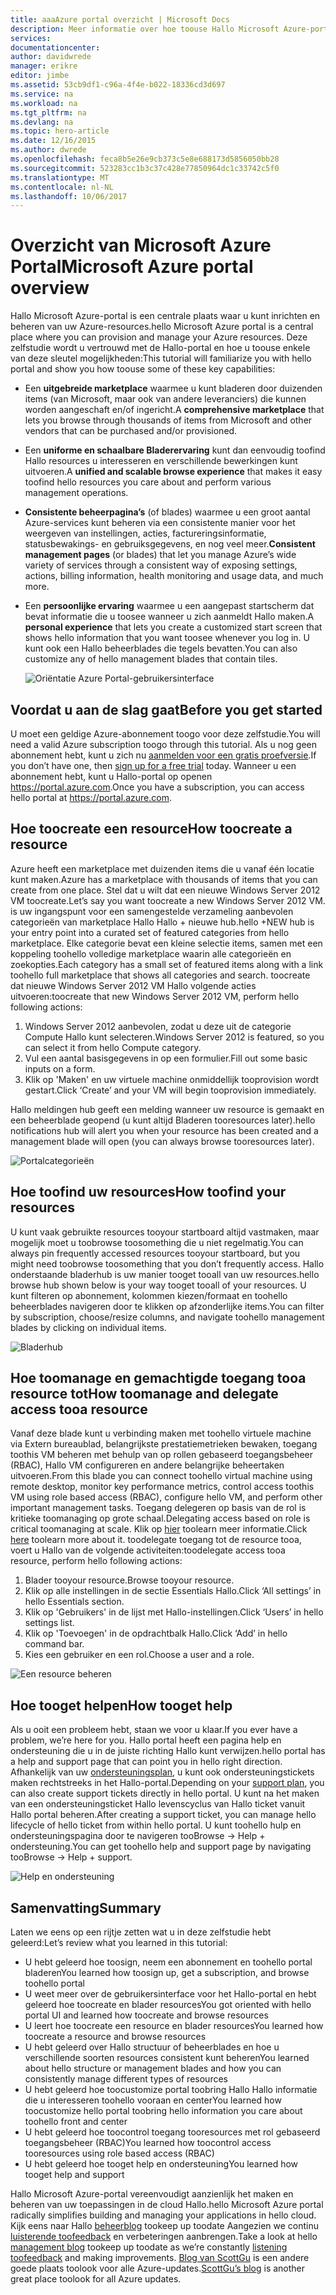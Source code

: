 ```yaml
---
title: aaaAzure portal overzicht | Microsoft Docs
description: Meer informatie over hoe toouse Hallo Microsoft Azure-portal.
services: 
documentationcenter: 
author: davidwrede
manager: erikre
editor: jimbe
ms.assetid: 53cb9df1-c96a-4f4e-b022-18336cd3d697
ms.service: na
ms.workload: na
ms.tgt_pltfrm: na
ms.devlang: na
ms.topic: hero-article
ms.date: 12/16/2015
ms.author: dwrede
ms.openlocfilehash: feca8b5e26e9cb373c5e8e688173d5856050bb28
ms.sourcegitcommit: 523283cc1b3c37c428e77850964dc1c33742c5f0
ms.translationtype: MT
ms.contentlocale: nl-NL
ms.lasthandoff: 10/06/2017
---
```

# <a name="microsoft-azure-portal-overview"></a><span data-ttu-id="19369-103">Overzicht van Microsoft Azure Portal</span><span class="sxs-lookup"><span data-stu-id="19369-103">Microsoft Azure portal overview</span></span>
<span data-ttu-id="19369-104">Hallo Microsoft Azure-portal is een centrale plaats waar u kunt inrichten en beheren van uw Azure-resources.</span><span class="sxs-lookup"><span data-stu-id="19369-104">hello Microsoft Azure portal is a central place where you can provision and manage your Azure resources.</span></span>  <span data-ttu-id="19369-105">Deze zelfstudie wordt u vertrouwd met de Hallo-portal en hoe u toouse enkele van deze sleutel mogelijkheden:</span><span class="sxs-lookup"><span data-stu-id="19369-105">This tutorial will familiarize you with hello portal and show you how toouse some of these key capabilities:</span></span>

* <span data-ttu-id="19369-106">Een **uitgebreide marketplace** waarmee u kunt bladeren door duizenden items (van Microsoft, maar ook van andere leveranciers) die kunnen worden aangeschaft en/of ingericht.</span><span class="sxs-lookup"><span data-stu-id="19369-106">A **comprehensive marketplace** that lets you browse through thousands of items from Microsoft and other vendors that can be purchased and/or provisioned.</span></span>
* <span data-ttu-id="19369-107">Een **uniforme en schaalbare Bladerervaring** kunt dan eenvoudig toofind Hallo resources u interesseren en verschillende bewerkingen kunt uitvoeren.</span><span class="sxs-lookup"><span data-stu-id="19369-107">A **unified and scalable browse experience** that makes it easy toofind hello resources you care about and perform various management operations.</span></span>
* <span data-ttu-id="19369-108">**Consistente beheerpagina’s** (of blades) waarmee u een groot aantal Azure-services kunt beheren via een consistente manier voor het weergeven van instellingen, acties, factureringsinformatie, statusbewakings- en gebruiksgegevens, en nog veel meer.</span><span class="sxs-lookup"><span data-stu-id="19369-108">**Consistent management pages** (or blades) that let you manage Azure’s wide variety of services through a consistent way of exposing settings, actions, billing information, health monitoring and usage data, and much more.</span></span>
* <span data-ttu-id="19369-109">Een **persoonlijke ervaring** waarmee u een aangepast startscherm dat bevat informatie die u toosee wanneer u zich aanmeldt Hallo maken.</span><span class="sxs-lookup"><span data-stu-id="19369-109">A **personal experience** that lets you create a customized start screen that shows hello information that you want toosee whenever you log in.</span></span>  <span data-ttu-id="19369-110">U kunt ook een Hallo beheerblades die tegels bevatten.</span><span class="sxs-lookup"><span data-stu-id="19369-110">You can also customize any of hello management blades that contain tiles.</span></span>
  
  ![Oriëntatie Azure Portal-gebruikersinterface][UIOrientation]

## <a name="before-you-get-started"></a><span data-ttu-id="19369-112">Voordat u aan de slag gaat</span><span class="sxs-lookup"><span data-stu-id="19369-112">Before you get started</span></span>
<span data-ttu-id="19369-113">U moet een geldige Azure-abonnement toogo voor deze zelfstudie.</span><span class="sxs-lookup"><span data-stu-id="19369-113">You will need a valid Azure subscription toogo through this tutorial.</span></span>  <span data-ttu-id="19369-114">Als u nog geen abonnement hebt, kunt u zich nu [aanmelden voor een gratis proefversie](https://azure.microsoft.com/pricing/free-trial/).</span><span class="sxs-lookup"><span data-stu-id="19369-114">If you don’t have one, then [sign up for a free trial](https://azure.microsoft.com/pricing/free-trial/) today.</span></span>  <span data-ttu-id="19369-115">Wanneer u een abonnement hebt, kunt u Hallo-portal op openen <https://portal.azure.com>.</span><span class="sxs-lookup"><span data-stu-id="19369-115">Once you have a subscription, you can access hello portal at <https://portal.azure.com>.</span></span>

## <a name="how-toocreate-a-resource"></a><span data-ttu-id="19369-116">Hoe toocreate een resource</span><span class="sxs-lookup"><span data-stu-id="19369-116">How toocreate a resource</span></span>
<span data-ttu-id="19369-117">Azure heeft een marketplace met duizenden items die u vanaf één locatie kunt maken.</span><span class="sxs-lookup"><span data-stu-id="19369-117">Azure has a marketplace with thousands of items that you can create from one place.</span></span>  <span data-ttu-id="19369-118">Stel dat u wilt dat een nieuwe Windows Server 2012 VM toocreate.</span><span class="sxs-lookup"><span data-stu-id="19369-118">Let’s say you want toocreate a new Windows Server 2012 VM.</span></span>  <span data-ttu-id="19369-119">is uw ingangspunt voor een samengestelde verzameling aanbevolen categorieën van marketplace Hallo Hallo + nieuwe hub.</span><span class="sxs-lookup"><span data-stu-id="19369-119">hello +NEW hub is your entry point into a curated set of featured categories from hello marketplace.</span></span>  <span data-ttu-id="19369-120">Elke categorie bevat een kleine selectie items, samen met een koppeling toohello volledige marketplace waarin alle categorieën en zoekopties.</span><span class="sxs-lookup"><span data-stu-id="19369-120">Each category has a small set of featured items along with a link toohello full marketplace that shows all categories and search.</span></span> <span data-ttu-id="19369-121">toocreate dat nieuwe Windows Server 2012 VM Hallo volgende acties uitvoeren:</span><span class="sxs-lookup"><span data-stu-id="19369-121">toocreate that new Windows Server 2012 VM, perform hello following actions:</span></span>  

1. <span data-ttu-id="19369-122">Windows Server 2012 aanbevolen, zodat u deze uit de categorie Compute Hallo kunt selecteren.</span><span class="sxs-lookup"><span data-stu-id="19369-122">Windows Server 2012 is featured, so you can select it from hello Compute category.</span></span>  
2. <span data-ttu-id="19369-123">Vul een aantal basisgegevens in op een formulier.</span><span class="sxs-lookup"><span data-stu-id="19369-123">Fill out some basic inputs on a form.</span></span>
3. <span data-ttu-id="19369-124">Klik op 'Maken' en uw virtuele machine onmiddellijk tooprovision wordt gestart.</span><span class="sxs-lookup"><span data-stu-id="19369-124">Click ‘Create’ and your VM will begin tooprovision immediately.</span></span>

<span data-ttu-id="19369-125">Hallo meldingen hub geeft een melding wanneer uw resource is gemaakt en een beheerblade geopend (u kunt altijd Bladeren tooresources later).</span><span class="sxs-lookup"><span data-stu-id="19369-125">hello notifications hub will alert you when your resource has been created and a management blade will open (you can always browse tooresources later).</span></span>

![Portalcategorieën][PortalCategories]

## <a name="how-toofind-your-resources"></a><span data-ttu-id="19369-127">Hoe toofind uw resources</span><span class="sxs-lookup"><span data-stu-id="19369-127">How toofind your resources</span></span>
<span data-ttu-id="19369-128">U kunt vaak gebruikte resources tooyour startboard altijd vastmaken, maar mogelijk moet u toobrowse toosomething die u niet regelmatig.</span><span class="sxs-lookup"><span data-stu-id="19369-128">You can always pin frequently accessed resources tooyour startboard, but you might need toobrowse toosomething that you don’t frequently access.</span></span>  <span data-ttu-id="19369-129">Hallo onderstaande bladerhub is uw manier tooget tooall van uw resources.</span><span class="sxs-lookup"><span data-stu-id="19369-129">hello browse hub shown below is your way tooget tooall of your resources.</span></span>  <span data-ttu-id="19369-130">U kunt filteren op abonnement, kolommen kiezen/formaat en toohello beheerblades navigeren door te klikken op afzonderlijke items.</span><span class="sxs-lookup"><span data-stu-id="19369-130">You can filter by subscription, choose/resize columns, and navigate toohello management blades by clicking on individual items.</span></span>

![Bladerhub][BrowseHub]

## <a name="how-toomanage-and-delegate-access-tooa-resource"></a><span data-ttu-id="19369-132">Hoe toomanage en gemachtigde toegang tooa resource tot</span><span class="sxs-lookup"><span data-stu-id="19369-132">How toomanage and delegate access tooa resource</span></span>
<span data-ttu-id="19369-133">Vanaf deze blade kunt u verbinding maken met toohello virtuele machine via Extern bureaublad, belangrijkste prestatiemetrieken bewaken, toegang toothis VM beheren met behulp van op rollen gebaseerd toegangsbeheer (RBAC), Hallo VM configureren en andere belangrijke beheertaken uitvoeren.</span><span class="sxs-lookup"><span data-stu-id="19369-133">From this blade you can connect toohello virtual machine using remote desktop, monitor key performance metrics, control access toothis VM using role based access (RBAC), configure hello VM, and perform other important management tasks.</span></span>  <span data-ttu-id="19369-134">Toegang delegeren op basis van de rol is kritieke toomanaging op grote schaal.</span><span class="sxs-lookup"><span data-stu-id="19369-134">Delegating access based on role is critical toomanaging at scale.</span></span>  <span data-ttu-id="19369-135">Klik op [hier](active-directory/role-based-access-control-configure.md) toolearn meer informatie.</span><span class="sxs-lookup"><span data-stu-id="19369-135">Click [here](active-directory/role-based-access-control-configure.md) toolearn more about it.</span></span> <span data-ttu-id="19369-136">toodelegate toegang tot de resource tooa, voert u Hallo van de volgende activiteiten:</span><span class="sxs-lookup"><span data-stu-id="19369-136">toodelegate access tooa resource, perform hello following actions:</span></span>

1. <span data-ttu-id="19369-137">Blader tooyour resource.</span><span class="sxs-lookup"><span data-stu-id="19369-137">Browse tooyour resource.</span></span>
2. <span data-ttu-id="19369-138">Klik op alle instellingen in de sectie Essentials Hallo.</span><span class="sxs-lookup"><span data-stu-id="19369-138">Click ‘All settings’ in hello Essentials section.</span></span>
3. <span data-ttu-id="19369-139">Klik op 'Gebruikers' in de lijst met Hallo-instellingen.</span><span class="sxs-lookup"><span data-stu-id="19369-139">Click ‘Users’ in hello settings list.</span></span>
4. <span data-ttu-id="19369-140">Klik op 'Toevoegen' in de opdrachtbalk Hallo.</span><span class="sxs-lookup"><span data-stu-id="19369-140">Click ‘Add’ in hello command bar.</span></span>
5. <span data-ttu-id="19369-141">Kies een gebruiker en een rol.</span><span class="sxs-lookup"><span data-stu-id="19369-141">Choose a user and a role.</span></span>

![Een resource beheren][ManageResource]

## <a name="how-tooget-help"></a><span data-ttu-id="19369-143">Hoe tooget helpen</span><span class="sxs-lookup"><span data-stu-id="19369-143">How tooget help</span></span>
<span data-ttu-id="19369-144">Als u ooit een probleem hebt, staan we voor u klaar.</span><span class="sxs-lookup"><span data-stu-id="19369-144">If you ever have a problem, we’re here for you.</span></span>  <span data-ttu-id="19369-145">Hallo portal heeft een pagina help en ondersteuning die u in de juiste richting Hallo kunt verwijzen.</span><span class="sxs-lookup"><span data-stu-id="19369-145">hello portal has a help and support page that can point you in hello right direction.</span></span>  <span data-ttu-id="19369-146">Afhankelijk van uw [ondersteuningsplan](https://azure.microsoft.com/support/plans/), u kunt ook ondersteuningstickets maken rechtstreeks in het Hallo-portal.</span><span class="sxs-lookup"><span data-stu-id="19369-146">Depending on your [support plan](https://azure.microsoft.com/support/plans/), you can also create support tickets directly in hello portal.</span></span>  <span data-ttu-id="19369-147">U kunt na het maken van een ondersteuningsticket Hallo levenscyclus van Hallo ticket vanuit Hallo portal beheren.</span><span class="sxs-lookup"><span data-stu-id="19369-147">After creating a support ticket, you can manage hello lifecycle of hello ticket from within hello portal.</span></span> <span data-ttu-id="19369-148">U kunt toohello hulp en ondersteuningspagina door te navigeren tooBrowse -> Help + ondersteuning.</span><span class="sxs-lookup"><span data-stu-id="19369-148">You can get toohello help and support page by navigating tooBrowse -> Help + support.</span></span>  

![Help en ondersteuning][HelpSupport]

## <a name="summary"></a><span data-ttu-id="19369-150">Samenvatting</span><span class="sxs-lookup"><span data-stu-id="19369-150">Summary</span></span>
<span data-ttu-id="19369-151">Laten we eens op een rijtje zetten wat u in deze zelfstudie hebt geleerd:</span><span class="sxs-lookup"><span data-stu-id="19369-151">Let’s review what you learned in this tutorial:</span></span>

* <span data-ttu-id="19369-152">U hebt geleerd hoe toosign, neem een abonnement en toohello portal bladeren</span><span class="sxs-lookup"><span data-stu-id="19369-152">You learned how toosign up, get a subscription, and browse toohello portal</span></span>
* <span data-ttu-id="19369-153">U weet meer over de gebruikersinterface voor het Hallo-portal en hebt geleerd hoe toocreate en blader resources</span><span class="sxs-lookup"><span data-stu-id="19369-153">You got oriented with hello portal UI and learned how toocreate and browse resources</span></span>
* <span data-ttu-id="19369-154">U leert hoe toocreate een resource en blader resources</span><span class="sxs-lookup"><span data-stu-id="19369-154">You learned how toocreate a resource and browse resources</span></span>
* <span data-ttu-id="19369-155">U hebt geleerd over Hallo structuur of beheerblades en hoe u verschillende soorten resources consistent kunt beheren</span><span class="sxs-lookup"><span data-stu-id="19369-155">You learned about hello structure or management blades and how you can consistently manage different types of resources</span></span>
* <span data-ttu-id="19369-156">U hebt geleerd hoe toocustomize portal toobring Hallo Hallo informatie die u interesseren toohello vooraan en center</span><span class="sxs-lookup"><span data-stu-id="19369-156">You learned how toocustomize hello portal toobring hello information you care about toohello front and center</span></span>
* <span data-ttu-id="19369-157">U hebt geleerd hoe toocontrol toegang tooresources met rol gebaseerd toegangsbeheer (RBAC)</span><span class="sxs-lookup"><span data-stu-id="19369-157">You learned how toocontrol access tooresources using role based access (RBAC)</span></span>
* <span data-ttu-id="19369-158">U hebt geleerd hoe tooget help en ondersteuning</span><span class="sxs-lookup"><span data-stu-id="19369-158">You learned how tooget help and support</span></span>

<span data-ttu-id="19369-159">Hallo Microsoft Azure-portal vereenvoudigt aanzienlijk het maken en beheren van uw toepassingen in de cloud Hallo.</span><span class="sxs-lookup"><span data-stu-id="19369-159">hello Microsoft Azure portal radically simplifies building and managing your applications in hello cloud.</span></span>  <span data-ttu-id="19369-160">Kijk eens naar Hallo [beheerblog](https://azure.microsoft.com/blog/topics/management/) tookeep up toodate Aangezien we continu [luisterende toofeedback](https://feedback.azure.com/forums/223579-azure-preview-portal/) en verbeteringen aanbrengen.</span><span class="sxs-lookup"><span data-stu-id="19369-160">Take a look at hello [management blog](https://azure.microsoft.com/blog/topics/management/) tookeep up toodate as we’re constantly [listening toofeedback](https://feedback.azure.com/forums/223579-azure-preview-portal/) and making improvements.</span></span>  <span data-ttu-id="19369-161">[Blog van ScottGu](http://weblogs.asp.net/scottgu) is een andere goede plaats toolook voor alle Azure-updates.</span><span class="sxs-lookup"><span data-stu-id="19369-161">[ScottGu’s blog](http://weblogs.asp.net/scottgu) is another great place toolook for all Azure updates.</span></span>

[UIOrientation]: ./media/azure-portal-how-to-use/azure_portal_1.png
[PortalCategories]: ./media/azure-portal-how-to-use/azure_portal_2.png
[BrowseHub]: ./media/azure-portal-how-to-use/azure_portal_3.png
[ManageResource]: ./media/azure-portal-how-to-use/azure_portal_4.png
[CustomizeBlades]: ./media/azure-portal-how-to-use/azure_portal_5.png
[HelpSupport]: ./media/azure-portal-how-to-use/azure_portal_6.png
